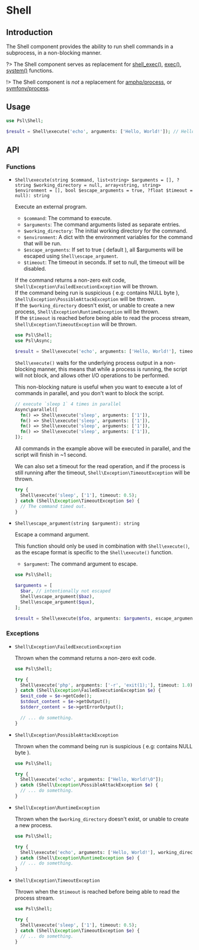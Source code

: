 # Shell

## Introduction

The Shell component provides the ability to run shell commands in a subprocess, in a non-blocking manner.

?> The Shell component serves as replacement for [shell_exec()](https://php.net/manual/en/function.shell-exec.php), [exec()](https://php.net/manual/en/function.exec.php), [system()](https://php.net/manual/en/function.system.php) functions.

!> The Shell component is *not* a replacement for [amphp/process](https//github.com/amphp/process), or [symfony/process](https://github.com/symfony/process).

## Usage

```php
use Psl\Shell;

$result = Shell\execute('echo', arguments: ['Hello, World!']); // Hello, World!
```

## API

### Functions

* `Shell\execute(string $command, list<string> $arguments = [], ?string $working_directory = null, array<string, string> $environment = [], bool $escape_arguments = true, ?float $timeout = null): string`

  Execute an external program.

  * `$command`: The command to execute.
  * `$arguments`: The command arguments listed as separate entries.
  * `$working_directory`: The initial working directory for the command.
  * `$environment`: A dict with the environment variables for the command that will be run.
  * `$escape_arguments`: If set to true ( default ), all $arguments will be escaped using `Shell\escape_argument`.
  * `$timeout`: The timeout in seconds. If set to null, the timeout will be disabled.

  If the command returns a non-zero exit code, `Shell\Exception\FailedExecutionException` will be thrown. <br />
  If the command being run is suspicious ( e.g: contains NULL byte ), `Shell\Exception\PossibleAttackException` will be thrown.  <br />
  If the `$working_directory` doesn't exist, or unable to create a new process, `Shell\Exception\RuntimeException` will be thrown.  <br />
  If the `$timeout` is reached before being able to read the process stream, `Shell\Exception\TimeoutException` will be thrown. <br />

  ```php
  use Psl\Shell;
  use Psl\Async;

  $result = Shell\execute('echo', arguments: ['Hello, World!'], timeout: 1.0); // Hello, World!
  ```

  `Shell\execute()` waits for the underlying process output in a non-blocking manner, this means that while a process is running, the script will not block, and allows other I/O operations to be performed.

  This non-blocking nature is useful when you want to execute a lot of commands in parallel, and you don't want to block the script.

  ```php
  // execute `sleep 1` 4 times in parallel
  Async\parallel([
    fn() => Shell\execute('sleep', arguments: ['1']),
    fn() => Shell\execute('sleep', arguments: ['1']),
    fn() => Shell\execute('sleep', arguments: ['1']),
    fn() => Shell\execute('sleep', arguments: ['1']),
  ]);
  ```

  All commands in the example above will be executed in parallel, and the script will finish in ~1 second.

  We can also set a timeout for the read operation, and if the process is still running after the timeout, `Shell\Exception\TimeoutException` will be thrown.

  ```php
  try {
    Shell\execute('sleep', ['1'], timeout: 0.5);
  } catch (Shell\Exception\TimeoutException $e) {
    // The command timed out.
  }
  ```

* `Shell\escape_argument(string $argument): string`

  Escape a command argument.

  This function should only be used in combination with `Shell\execute()`, as the escape format is specific to the `Shell\execute()` function.

  * `$argument`: The command argument to escape.

  ```php
  use Psl\Shell;

  $arguments = [
    $bar, // intentionally not escaped
    Shell\escape_argument($baz),
    Shell\escape_argument($qux),
  ];

  $result = Shell\execute($foo, arguments: $arguments, escape_arguments: false);
  ```

### Exceptions

* `Shell\Exception\FailedExecutionException`

  Thrown when the command returns a non-zero exit code.

  ```php
  use Psl\Shell;

  try {
    Shell\execute('php', arguments: ['-r', 'exit(1);'], timeout: 1.0);
  } catch (Shell\Exception\FailedExecutionException $e) {
    $exit_code = $e->getCode();
    $stdout_content = $e->getOutput();
    $stderr_content = $e->getErrorOutput();

    // ... do something.
  }

  ```

* `Shell\Exception\PossibleAttackException`

  Thrown when the command being run is suspicious ( e.g: contains NULL byte ).

  ```php
  use Psl\Shell;

  try {
    Shell\execute('echo', arguments: ["Hello, World!\0"]);
  } catch (Shell\Exception\PossibleAttackException $e) {
    // ... do something.
  }
  ```

* `Shell\Exception\RuntimeException`

  Thrown when the `$working_directory` doesn't exist, or unable to create a new process.

  ```php
  use Psl\Shell;

  try {
    Shell\execute('echo', arguments: ['Hello, World!'], working_directory: '/foo/bar');
  } catch (Shell\Exception\RuntimeException $e) {
    // ... do something.
  }
  ```

* `Shell\Exception\TimeoutException`

  Thrown when the `$timeout` is reached before being able to read the process stream.

  ```php
  use Psl\Shell;

  try {
    Shell\execute('sleep', ['1'], timeout: 0.5);
  } catch (Shell\Exception\TimeoutException $e) {
    // ... do something.
  }
  ```

